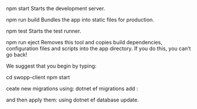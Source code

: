 
  npm start
    Starts the development server.

  npm run build
    Bundles the app into static files for production.

  npm test
    Starts the test runner.

  npm run eject
    Removes this tool and copies build dependencies, configuration files
    and scripts into the app directory. If you do this, you can’t go back!

We suggest that you begin by typing:

  cd swopp-client
  npm start


  ceate new migrations using:
   dotnet ef migrations add <MigrationName>:
   
   and then apply them:
   using dotnet ef database update.

